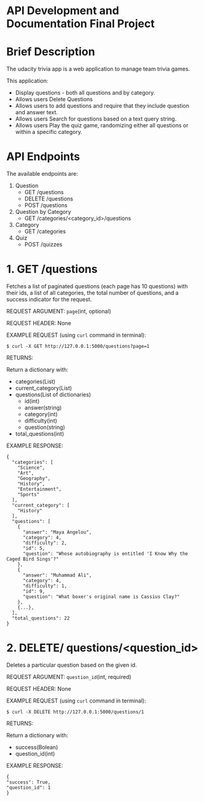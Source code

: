 # API Development and Documentation Final Project

# Brief Description
  The udacity trivia app is a web application to manage team trivia games.

 This application:
- Display questions - both all questions and by category.
- Allows users Delete Questions 
- Allows users to add questions and require that they include question and answer text.
- Allows users Search for questions based on a text query string.
- Allows users Play the quiz game, randomizing either all questions or within a specific category.

# API Endpoints
The available endpoints are:

1. Question
   - GET /questions
   - DELETE /questions
   - POST /questions
2. Question by Category
   - GET /categories/<category_id>/questions
3. Category
   - GET /categories
4. Quiz
   - POST /quizzes

# 1. GET /questions
Fetches a list of paginated questions (each page has 10 questions) with their ids, a list of all categories, the total number of questions, and a success indicator for the request.


REQUEST ARGUMENT: `page`(int, optional)

REQUEST HEADER: None

EXAMPLE REQUEST (using `curl` command in terminal):

```
$ curl -X GET http://127.0.0.1:5000/questions?page=1
```

RETURNS:

Return a dictionary with:
- categories(List)
- current_category(List)
- questions(List of dictionaries)
  - id(int)
  - answer(string)
  - category(int)
  - difficulty(int)
  - question(string)
- total_questions(int)

EXAMPLE RESPONSE:
```
{
  "categories": [
    "Science", 
    "Art", 
    "Geography", 
    "History", 
    "Entertainment", 
    "Sports"
  ], 
  "current_category": [
    "History"
  ], 
  "questions": [
    {
      "answer": "Maya Angelou", 
      "category": 4, 
      "difficulty": 2, 
      "id": 5, 
      "question": "Whose autobiography is entitled 'I Know Why the Caged Bird Sings'?"
    }, 
    {
      "answer": "Muhammad Ali", 
      "category": 4, 
      "difficulty": 1, 
      "id": 9, 
      "question": "What boxer's original name is Cassius Clay?"
    }, 
    {...},
  ], 
  "total_questions": 22
}
```

# 2. DELETE/ questions/<question_id>
Deletes a particular question based on the given id.

REQUEST ARGUMENT: `question_id`(int, required)

REQUEST HEADER: None

EXAMPLE REQUEST (using `curl` command in terminal):

```
$ curl -X DELETE http://127.0.0.1:5000/questions/1
```

RETURNS:

Return a dictionary with:
- success(Bolean)
- question_id(int)

EXAMPLE RESPONSE:
```
{
"success": True,
"question_id": 1
}
```
